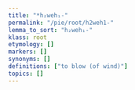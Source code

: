 ```yaml
---
title: "*h₂weh₁-"
permalink: "/pie/root/h2weh1-"
lemma_to_sort: "h₂weh₁-"
klass: root
etymology: []
markers: []
synonyms: []
definitions: ["to blow (of wind)"]
topics: []
---
```

